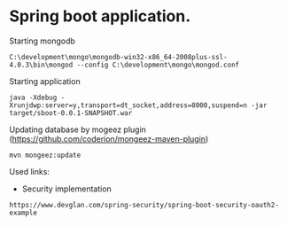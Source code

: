 # Spring boot application.
Starting mongodb  
```
C:\development\mongo\mongodb-win32-x86_64-2008plus-ssl-4.0.3\bin\mongod --config C:\development\mongo\mongod.conf
```
Starting application
```
java -Xdebug -Xrunjdwp:server=y,transport=dt_socket,address=8000,suspend=n -jar target/sboot-0.0.1-SNAPSHOT.war
```
Updating database by mogeez plugin (https://github.com/coderion/mongeez-maven-plugin)  
```
mvn mongeez:update
```

Used links:  
* Security implementation
```  
https://www.devglan.com/spring-security/spring-boot-security-oauth2-example
```
